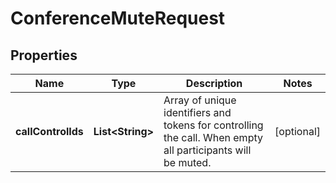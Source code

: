 

# ConferenceMuteRequest


## Properties

| Name | Type | Description | Notes |
|------------ | ------------- | ------------- | -------------|
|**callControlIds** | **List&lt;String&gt;** | Array of unique identifiers and tokens for controlling the call. When empty all participants will be muted. |  [optional] |



